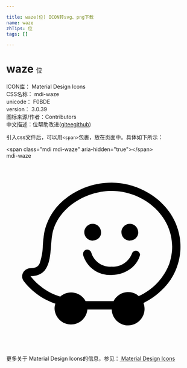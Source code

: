 ```yaml
---

title: waze(位) ICON转svg、png下载
name: waze
zhTips: 位
tags: []

---
```


# waze  <small style="font-size: 60%;font-weight: 100">位</small>


<div class="detail-page">
<p>
<span>
ICON库：
<span class="badge-secondary badge">Material Design Icons</span> 
</span>
<br/>
<span>
CSS名称：
<span class="badge-secondary badge">mdi-waze</span> 
</span>
<br/>
<span>
unicode：
<span class="badge-secondary badge">F0BDE</span> 
<copy-btn content='F0BDE' btn-title=""></copy-btn>
<copy-btn :content='String.fromCodePoint(parseInt("F0BDE", 16))' btn-title="复制U"></copy-btn>
</span>
<br/>
<span>
version：
<span class="badge-secondary badge">3.0.39</span> 
</span>
<br/>
<span>图标来源/作者：<span class="badge-light badge">Contributors</span></span> 
<br/>
<span class="zh-detail">中文描述：<span class="badge-primary badge">位</span><span class="help-link"><span>帮助改进</span>(<a href="https://gitee.com/liuwave/icon-helper/edit/master/json/material/waze.json" target="_blank" rel="noopener noreferrer">gitee</a><a href="https://github.com/liuwave/icon-helper/edit/master/json/material/waze.json" target="_blank" rel="noopener noreferrer">github</a></span>)</span><br/>
</p>
</div>
<div class="alert alert-dark">
  <i class="mdi mdi-waze mdi-48px"></i>
  <i class="mdi mdi-waze mdi-36px"></i>
  <i class="mdi mdi-waze mdi-24px"></i>
  <i class="mdi mdi-waze mdi-18px"></i>
</div>
<div>
  <p>引入css文件后，可以用<code>&lt;span&gt;</code>包裹，放在页面中。具体如下所示：    
  </p>
  <div class="alert alert-primary" style="font-size: 14px">
    &lt;span class="mdi mdi-waze" aria-hidden="true"&gt;&lt;/span&gt;
    <copy-btn content='<span class="mdi mdi-waze" aria-hidden="true"></span>'></copy-btn>
  </div>
  <div class="alert alert-secondary">
    <i class="mdi mdi-waze"
    style="font-size: 24px"
    aria-hidden="true"></i> mdi-waze
    <copy-btn content="mdi-waze" btn-title="复制图标名称"></copy-btn>
  </div>
</div>
<div id="svg" class="svg-wrap">
<svg xmlns="http://www.w3.org/2000/svg" viewBox="0 0 24 24"><path d="M20.54,6.63C21.23,7.57 21.69,8.67 21.89,9.82C22.1,11.07 22,12.34 21.58,13.54C21.18,14.71 20.5,15.76 19.58,16.6C18.91,17.24 18.15,17.77 17.32,18.18C17.73,19.25 17.19,20.45 16.12,20.86C15.88,20.95 15.63,21 15.38,21C14.27,21 13.35,20.11 13.31,19C13.05,19 10.73,19 10.24,19C10.13,20.14 9.11,21 7.97,20.87C6.91,20.77 6.11,19.89 6.09,18.83C6.1,18.64 6.13,18.44 6.19,18.26C4.6,17.73 3.21,16.74 2.19,15.41C1.86,14.97 1.96,14.34 2.42,14C2.6,13.86 2.82,13.78 3.05,13.78C3.77,13.78 4.05,13.53 4.22,13.15C4.46,12.43 4.6,11.68 4.61,10.92C4.64,10.39 4.7,9.87 4.78,9.35C5.13,7.62 6.1,6.07 7.5,5C9.16,3.7 11.19,3 13.29,3C14.72,3 16.13,3.35 17.4,4C18.64,4.62 19.71,5.5 20.54,6.63M16.72,17.31C18.5,16.5 19.9,15.04 20.59,13.21C22.21,8.27 18,4.05 13.29,4.05C12.94,4.05 12.58,4.07 12.23,4.12C9.36,4.5 6.4,6.5 5.81,9.5C5.43,11.5 6,14.79 3.05,14.79C4,16 5.32,16.93 6.81,17.37C7.66,16.61 8.97,16.69 9.74,17.55C9.85,17.67 9.94,17.8 10,17.94C10.59,17.94 13.2,17.94 13.55,17.94C14.07,16.92 15.33,16.5 16.35,17.04C16.5,17.12 16.6,17.21 16.72,17.31M10.97,10.31C10.39,10.34 9.88,9.9 9.85,9.31C9.82,8.73 10.27,8.23 10.85,8.19C11.43,8.16 11.94,8.61 11.97,9.25C12,9.8 11.56,10.27 11,10.29L10.97,10.31M15.66,10.31C15.08,10.34 14.57,9.9 14.54,9.31C14.5,8.73 14.96,8.23 15.54,8.19C16.12,8.16 16.63,8.61 16.66,9.25C16.68,9.8 16.25,10.27 15.66,10.29V10.31M9.71,12.07C9.65,11.79 9.84,11.5 10.12,11.45C10.4,11.4 10.68,11.58 10.74,11.86V11.86C11.09,12.97 12.16,13.69 13.32,13.6C14.46,13.66 15.5,12.96 15.89,11.88C16.03,11.62 16.35,11.5 16.6,11.65C16.78,11.75 16.89,11.92 16.89,12.12C16.7,12.83 16.26,13.45 15.66,13.88C14.97,14.36 14.16,14.63 13.32,14.64H13.21C11.58,14.71 10.11,13.64 9.68,12.06L9.71,12.07Z" /></svg>
</div>
<detail full-name='mdi-waze'></detail>
    
<div><p>更多关于 Material Design Icons的信息，参见：<a target="_blank" href="https://iconhelper.cn/material.html"> Material Design Icons</a>
</p></div>
